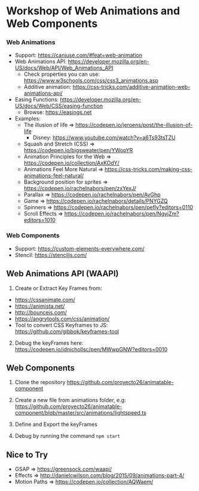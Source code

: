 # Workshop of Web Animations and Web Components

### Web Animations
- Support: https://caniuse.com/#feat=web-animation
- Web Animations API: https://developer.mozilla.org/en-US/docs/Web/API/Web_Animations_API
  - Check properties you can use: https://www.w3schools.com/css/css3_animations.asp
  - Additive animation: https://css-tricks.com/additive-animation-web-animations-api/
- Easing Functions: https://developer.mozilla.org/en-US/docs/Web/CSS/easing-function
  - Browse: https://easings.net
- Examples:
  - The illusion of life => https://codepen.io/jeroens/post/the-illusion-of-life
    - Disney: https://www.youtube.com/watch?v=a6Ts93tsTZU
  - Squash and Stretch (CSS) => https://codepen.io/bigsweater/pen/YWopYR
  - Animation Principles for the Web => https://codepen.io/collection/AxKOdY/
  - Animations Feel More Natural => https://css-tricks.com/making-css-animations-feel-natural/
  - Background position for sprites => https://codepen.io/rachelnabors/pen/zxYexJ/
  - Parallax => https://codepen.io/rachelnabors/pen/AvGhp
  - Game => https://codepen.io/rachelnabors/details/PNYGZQ
  - Spinners => https://codepen.io/rachelnabors/pen/pefly?editors=0110
  - Scroll Effects => https://codepen.io/rachelnabors/pen/NgyjZm?editors=1010

### Web Components
- Support: https://custom-elements-everywhere.com/
- Stencil: https://stenciljs.com/

## Web Animations API (WAAPI)

1. Create or Extract Key Frames from:
- https://cssanimate.com/
- https://animista.net/
- http://bouncejs.com/
- https://angrytools.com/css/animation/
- Tool to convert CSS Keyframes to JS: https://github.com/gibbok/keyframes-tool

2. Debug the keyFrames here: https://codepen.io/jdnichollsc/pen/MWwpGNW?editors=0010

## Web Components

1. Clone the repository https://github.com/proyecto26/animatable-component

2. Create a new file from animations folder, e.g: https://github.com/proyecto26/animatable-component/blob/master/src/animations/lightspeed.ts

3. Define and Export the keyFrames

4. Debug by running the command `npm start`


## Nice to Try

- GSAP => https://greensock.com/waapi/
- Effects => http://danielcwilson.com/blog/2015/09/animations-part-4/
- Motion Paths => https://codepen.io/collection/AQWaem/
